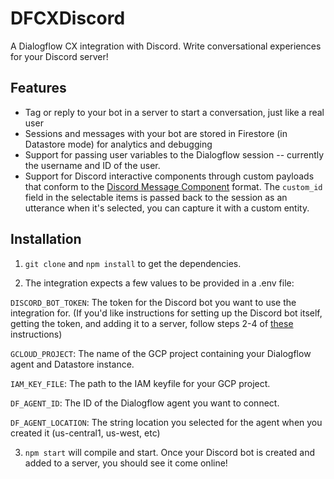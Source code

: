 DFCXDiscord
=
A Dialogflow CX integration with Discord. Write conversational experiences for your Discord server!

Features
-
- Tag or reply to your bot in a server to start a conversation, just like a real user
- Sessions and messages with your bot are stored in Firestore (in Datastore mode) for analytics and debugging
- Support for passing user variables to the Dialogflow session -- currently the username and ID of the user.
- Support for Discord interactive components through custom payloads that conform to the [Discord Message Component](https://discord.com/developers/docs/interactions/message-components) format. The `custom_id` field in the selectable items is passed back to the session as an utterance when it's selected, you can capture it with a custom entity.

Installation
--

1. `git clone` and `npm install` to get the dependencies.

2. The integration expects a few values to be provided in a .env file:

`DISCORD_BOT_TOKEN`: The token for the Discord bot you want to use the integration for. (If you'd like instructions for setting up the Discord bot itself, getting the token, and adding it to a server, follow steps 2-4 of [these](https://www.digitaltrends.com/gaming/how-to-make-a-discord-bot/) instructions)

`GCLOUD_PROJECT`: The name of the GCP project containing your Dialogflow agent and Datastore instance.

`IAM_KEY_FILE`: The path to the IAM keyfile for your GCP project.

`DF_AGENT_ID`: The ID of the Dialogflow agent you want to connect.

`DF_AGENT_LOCATION`: The string location you selected for the agent when you created it (us-central1, us-west, etc)

3. `npm start` will compile and start. Once your Discord bot is created and added to a server, you should see it come online!

